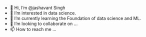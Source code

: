 - 👋 Hi, I’m @jashavant Singh
- 👀 I’m interested in data science.
- 🌱 I’m currently learning the Foundation of data science and ML.
- 💞️ I’m looking to collaborate on ...
- 📫 How to reach me ...

<!---
jassy97r/jassy97r is a ✨ special ✨ repository because its `README.md` (this file) appears on your GitHub profile.
You can click the Preview link to take a look at your changes.
--->
